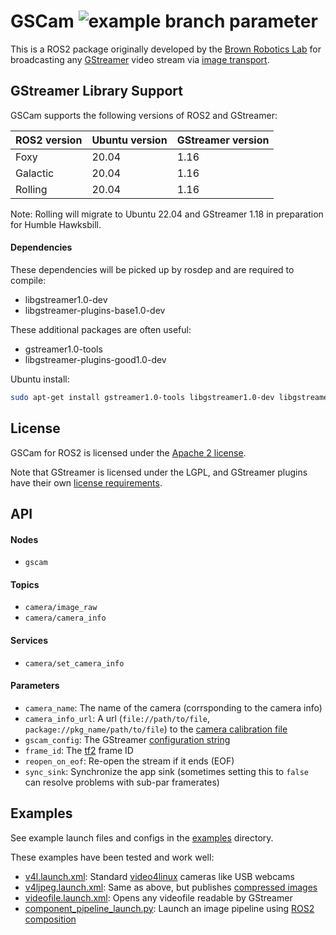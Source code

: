 # GSCam ![example branch parameter](https://github.com/clydemcqueen/gscam/actions/workflows/build_test.yml/badge.svg?branch=ros2)

This is a ROS2 package originally developed by the [Brown Robotics
Lab](http://robotics.cs.brown.edu/) for broadcasting any
[GStreamer](http://gstreamer.freedesktop.org) video stream via
[image transport](https://index.ros.org/p/image_transport/).

## GStreamer Library Support

GSCam supports the following versions of ROS2 and GStreamer:

| ROS2 version | Ubuntu version | GStreamer version |
|---|---|---|
| Foxy | 20.04 | 1.16 |
| Galactic | 20.04 | 1.16 |
| Rolling | 20.04 | 1.16 |

Note: Rolling will migrate to Ubuntu 22.04 and GStreamer 1.18 in preparation for Humble Hawksbill.

#### Dependencies

These dependencies will be picked up by rosdep and are required to compile:
* libgstreamer1.0-dev 
* libgstreamer-plugins-base1.0-dev 

These additional packages are often useful:
* gstreamer1.0-tools
* libgstreamer-plugins-good1.0-dev

Ubuntu install:

```sh
sudo apt-get install gstreamer1.0-tools libgstreamer1.0-dev libgstreamer-plugins-base1.0-dev libgstreamer-plugins-good1.0-dev
```

## License

GSCam for ROS2 is licensed under the [Apache 2 license](LICENSE).

Note that GStreamer is licensed under the LGPL, and GStreamer plugins have their own 
[license requirements](https://gstreamer.freedesktop.org/documentation/plugin-development/appendix/licensing-advisory.html?gi-language=c).

## API

#### Nodes
* `gscam`

#### Topics
* `camera/image_raw`
* `camera/camera_info`

#### Services
* `camera/set_camera_info`

#### Parameters
* `camera_name`: The name of the camera (corrsponding to the camera info)
* `camera_info_url`: A url (`file://path/to/file`, `package://pkg_name/path/to/file`) to the 
  [camera calibration file](http://www.ros.org/wiki/camera_calibration_parsers#File_formats)
* `gscam_config`: The GStreamer [configuration string](https://gstreamer.freedesktop.org/documentation/tools/gst-launch.html?gi-language=c#pipeline-examples)
* `frame_id`: The [tf2](https://index.ros.org/p/tf2/) frame ID
* `reopen_on_eof`: Re-open the stream if it ends (EOF)
* `sync_sink`: Synchronize the app sink (sometimes setting this to `false` can resolve problems with sub-par framerates)

## Examples

See example launch files and configs in the [examples](examples) directory.

These examples have been tested and work well:
* [v4l.launch.xml](examples/v4l.launch.xml): Standard
  [video4linux](http://en.wikipedia.org/wiki/Video4Linux) cameras like USB webcams
* [v4ljpeg.launch.xml](examples/v4ljpeg.launch.xml): Same as above, but publishes 
  [compressed images](https://docs.ros2.org/foxy/api/sensor_msgs/msg/CompressedImage.html)
* [videofile.launch.xml](examples/videofile.launch.xml): Opens any videofile readable by GStreamer
* [component_pipeline_launch.py](examples/component_pipeline_launch.py): Launch an image pipeline using [ROS2 composition](https://docs.ros.org/en/foxy/Tutorials/Composition.html)
